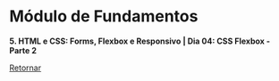 # Módulo de Fundamentos

**5. HTML e CSS: Forms, Flexbox e Responsivo | Dia 04: CSS Flexbox - Parte 2**

[Retornar](https://github.com/zstgar/TRYBE)
